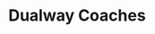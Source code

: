 ---
title: "Dualway Coaches"
address: "Keatings Park, Rathcoole, Co. Dublin, South County"
tel: "+353 (0)1 458 0054"
county: "Dublin"
category: "Bus Services"
type: "Content"
lat: "53.27522277832031"
lng: "-6.486161708831787"
---
